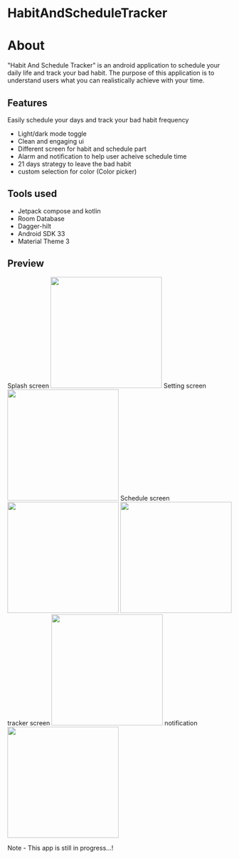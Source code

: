 # HabitAndScheduleTracker

# About

"Habit And Schedule Tracker" is an android application to schedule your daily life and track your bad habit. The purpose of this application is to understand users what you can realistically achieve with your time.

## Features

Easily schedule your days and track your bad habit frequency

- Light/dark mode toggle
- Clean and engaging ui
- Different screen for habit and schedule part
- Alarm and notification to help user acheive schedule time
- 21 days strategy to leave the bad habit
- custom selection for color (Color picker)

## Tools used

- Jetpack compose and kotlin
- Room Database
- Dagger-hilt
- Android SDK 33
- Material Theme 3 

## Preview

Splash screen
<img src="https://user-images.githubusercontent.com/42691019/234079890-4551df5e-75c6-41ee-9ffb-bd81c38fcca4.jpg" width="250"/>
Setting screen
<img src="https://user-images.githubusercontent.com/42691019/234079967-8a712dc2-51f5-478e-a1a4-a6dfc7a09f34.jpg" width="250"/>
Schedule screen
<img src="https://user-images.githubusercontent.com/42691019/234210931-3f0d928d-2c9b-4194-a86a-1c04685ae7ab.jpg" width="250"/>
<img src="https://user-images.githubusercontent.com/42691019/234084131-f5595ec8-48cb-45a8-8577-a835cb1b53a0.jpg" width="250"/>
tracker screen
<img src="https://user-images.githubusercontent.com/42691019/234085841-10a8ca3a-cf4b-4930-b889-449b30c900eb.jpg" width="250"/>
notification
<img src="https://user-images.githubusercontent.com/42691019/234211474-b4ec5406-d87e-4658-8a3b-f44ae710869f.jpg" width="250"/>


Note - This app is still in progress...!



